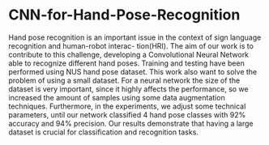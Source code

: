 # CNN-for-Hand-Pose-Recognition
Hand pose recognition is an important issue in the context of sign language recognition and human-robot interac- tion(HRI). The aim of our work is to contribute to this challenge, developing a Convolutional Neural Network able to recognize different hand poses. Training and testing have been performed using NUS hand pose dataset. This work also want to solve the problem of using a small dataset. For a neural network the size of the dataset is very important, since it highly affects the performance, so we increased the amount of samples using some data augmentation techniques. Furthermore, in the experiments, we adjust some technical parameters, until our network classified 4 hand pose classes with 92% accuracy and 94% precision. Our results demonstrate that having a large dataset is crucial for classification and recognition tasks.
